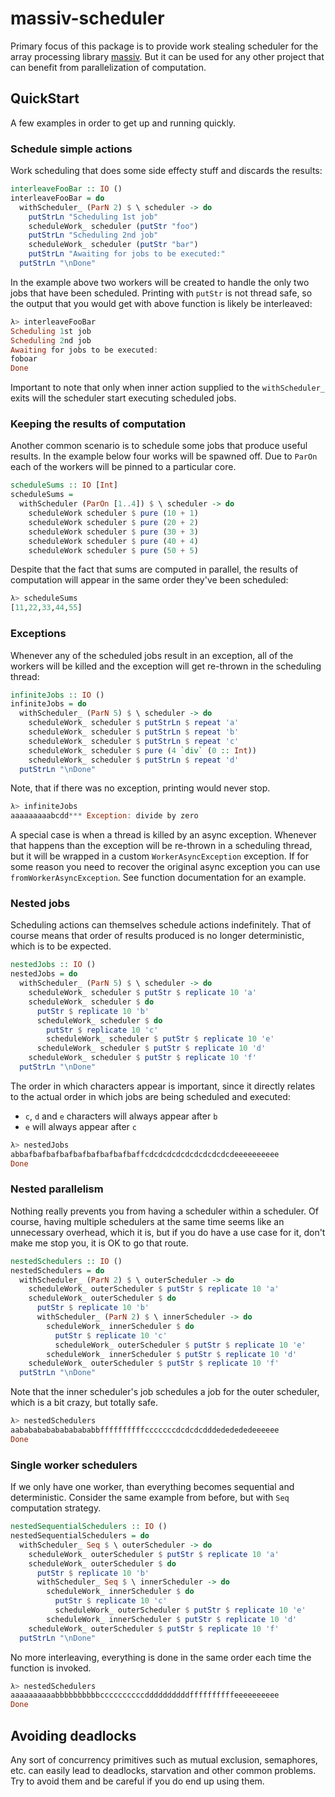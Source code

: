 # massiv-scheduler

Primary focus of this package is to provide work stealing scheduler for the array processing library
[massiv](https://www.stackage.org/package/massiv). But it can be used for any other project that can
benefit from parallelization of computation.

## QuickStart

A few examples in order to get up and running quickly.

### Schedule simple actions

Work scheduling that does some side effecty stuff and discards the results:

```haskell
interleaveFooBar :: IO ()
interleaveFooBar = do
  withScheduler_ (ParN 2) $ \ scheduler -> do
    putStrLn "Scheduling 1st job"
    scheduleWork_ scheduler (putStr "foo")
    putStrLn "Scheduling 2nd job"
    scheduleWork_ scheduler (putStr "bar")
    putStrLn "Awaiting for jobs to be executed:"
  putStrLn "\nDone"
```

In the example above two workers will be created to handle the only two jobs that have been
scheduled. Printing with `putStr` is not thread safe, so the output that you would get with above
function is likely be interleaved:

```haskell
λ> interleaveFooBar
Scheduling 1st job
Scheduling 2nd job
Awaiting for jobs to be executed:
foboar
Done
```

Important to note that only when inner action supplied to the `withScheduler_` exits will the
scheduler start executing scheduled jobs.

### Keeping the results of computation

Another common scenario is to schedule some jobs that produce useful results. In the example below
four works will be spawned off. Due to `ParOn` each of the workers will be pinned to a particular
core.

```haskell
scheduleSums :: IO [Int]
scheduleSums =
  withScheduler (ParOn [1..4]) $ \ scheduler -> do
    scheduleWork scheduler $ pure (10 + 1)
    scheduleWork scheduler $ pure (20 + 2)
    scheduleWork scheduler $ pure (30 + 3)
    scheduleWork scheduler $ pure (40 + 4)
    scheduleWork scheduler $ pure (50 + 5)
```

Despite that the fact that sums are computed in parallel, the results of computation will appear in
the same order they've been scheduled:

```haskell
λ> scheduleSums
[11,22,33,44,55]
```

### Exceptions

Whenever any of the scheduled jobs result in an exception, all of the workers will be killed and the
exception will get re-thrown in the scheduling thread:

```haskell
infiniteJobs :: IO ()
infiniteJobs = do
  withScheduler_ (ParN 5) $ \ scheduler -> do
    scheduleWork_ scheduler $ putStrLn $ repeat 'a'
    scheduleWork_ scheduler $ putStrLn $ repeat 'b'
    scheduleWork_ scheduler $ putStrLn $ repeat 'c'
    scheduleWork_ scheduler $ pure (4 `div` (0 :: Int))
    scheduleWork_ scheduler $ putStrLn $ repeat 'd'
  putStrLn "\nDone"
```

Note, that if there was no exception, printing would never stop.

```haskell
λ> infiniteJobs
aaaaaaaaabcdd*** Exception: divide by zero
```

A special case is when a thread is killed by an async exception. Whenever that happens than the
exception will be re-thrown in a scheduling thread, but it will be wrapped in a custom
`WorkerAsyncException` exception. If for some reason you need to recover the original async
exception you can use `fromWorkerAsyncException`. See function documentation for an example.


### Nested jobs

Scheduling actions can themselves schedule actions indefinitely. That of course means that order of
results produced is no longer deterministic, which is to be expected.

```haskell
nestedJobs :: IO ()
nestedJobs = do
  withScheduler_ (ParN 5) $ \ scheduler -> do
    scheduleWork_ scheduler $ putStr $ replicate 10 'a'
    scheduleWork_ scheduler $ do
      putStr $ replicate 10 'b'
      scheduleWork_ scheduler $ do
        putStr $ replicate 10 'c'
        scheduleWork_ scheduler $ putStr $ replicate 10 'e'
      scheduleWork_ scheduler $ putStr $ replicate 10 'd'
    scheduleWork_ scheduler $ putStr $ replicate 10 'f'
  putStrLn "\nDone"
```

The order in which characters appear is important, since it directly relates to the actual order in
which jobs are being scheduled and executed:

* `c`, `d` and `e` characters will always appear after `b`
* `e` will always appear after `c`

```haskell
λ> nestedJobs
abbafbafbafbafbafbafbafbafbaffcdcdcdcdcdcdcdcdcdcdeeeeeeeeee
Done
```

### Nested parallelism

Nothing really prevents you from having a scheduler within a scheduler. Of course, having multiple
schedulers at the same time seems like an unnecessary overhead, which it is, but if you do have a
use case for it, don't make me stop you, it is OK to go that route.

```haskell
nestedSchedulers :: IO ()
nestedSchedulers = do
  withScheduler_ (ParN 2) $ \ outerScheduler -> do
    scheduleWork_ outerScheduler $ putStr $ replicate 10 'a'
    scheduleWork_ outerScheduler $ do
      putStr $ replicate 10 'b'
      withScheduler_ (ParN 2) $ \ innerScheduler -> do
        scheduleWork_ innerScheduler $ do
          putStr $ replicate 10 'c'
          scheduleWork_ outerScheduler $ putStr $ replicate 10 'e'
        scheduleWork_ innerScheduler $ putStr $ replicate 10 'd'
    scheduleWork_ outerScheduler $ putStr $ replicate 10 'f'
  putStrLn "\nDone"
```

Note that the inner scheduler's job schedules a job for the outer scheduler, which is a bit crazy,
but totally safe.

```haskell
λ> nestedSchedulers
aabababababababababbffffffffffcccccccdcdcdcdddededededeeeeee
Done
```

### Single worker schedulers

If we only have one worker, than everything becomes sequential and deterministic. Consider the same
example from before, but with `Seq` computation strategy.

```haskell
nestedSequentialSchedulers :: IO ()
nestedSequentialSchedulers = do
  withScheduler_ Seq $ \ outerScheduler -> do
    scheduleWork_ outerScheduler $ putStr $ replicate 10 'a'
    scheduleWork_ outerScheduler $ do
      putStr $ replicate 10 'b'
      withScheduler_ Seq $ \ innerScheduler -> do
        scheduleWork_ innerScheduler $ do
          putStr $ replicate 10 'c'
          scheduleWork_ outerScheduler $ putStr $ replicate 10 'e'
        scheduleWork_ innerScheduler $ putStr $ replicate 10 'd'
    scheduleWork_ outerScheduler $ putStr $ replicate 10 'f'
  putStrLn "\nDone"
```

No more interleaving, everything is done in the same order each time the function is invoked.

```haskell
λ> nestedSchedulers
aaaaaaaaaabbbbbbbbbbccccccccccddddddddddffffffffffeeeeeeeeee
Done
```

## Avoiding deadlocks

Any sort of concurrency primitives such as mutual exclusion, semaphores, etc. can easily lead to
deadlocks, starvation and other common problems. Try to avoid them and be careful if you do end up
using them.

